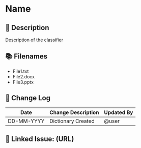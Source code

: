 # Name

## 📄 Description  
Description of the classifier



## 📚 Filenames
- File1.txt
- File2.docx
- File3.pptx



## 🔄 Change Log

| Date       | Change Description                        | Updated By    |
|------------|--------------------------------------------|---------------|
| DD-MM-YYYY | Dictionary Created | @user|


## 🔧 Linked Issue: (URL)
